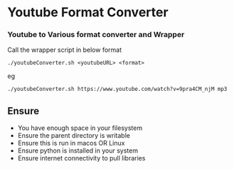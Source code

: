 # Youtube Format Converter
### Youtube to Various format converter and Wrapper

Call the wrapper script in below format

```
./youtubeConverter.sh <youtubeURL> <format>
```

eg

```./youtubeConverter.sh https://www.youtube.com/watch?v=9pra4CM_njM mp3```


## Ensure
- You have enough space in your filesystem
- Ensure the parent directory is writable
- Ensure this is run in macos OR Linux
- Ensure python is installed in your system
- Ensure internet connectivity to pull libraries




